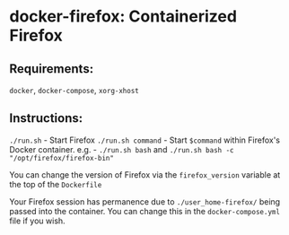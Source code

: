 # docker-firefox: Containerized Firefox

## Requirements:
`docker`, `docker-compose`, `xorg-xhost`

## Instructions:
`./run.sh` - Start Firefox
`./run.sh command` - Start `$command` within Firefox's Docker container. e.g. - `./run.sh bash` and `./run.sh bash -c "/opt/firefox/firefox-bin"`

You can change the version of Firefox via the `firefox_version` variable at the top of the `Dockerfile`

Your Firefox session has permanence due to `./user_home-firefox/` being passed into the container. You can change this in the `docker-compose.yml` file if you wish.
